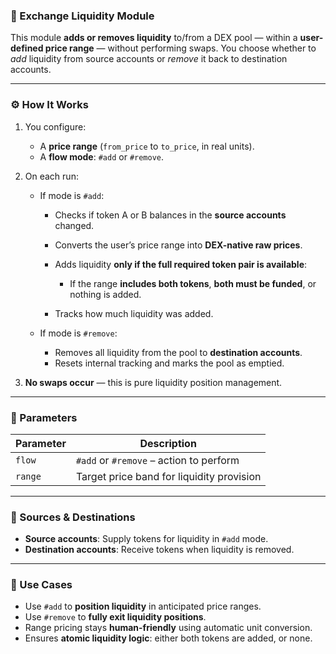 
### 🧊 Exchange Liquidity Module

This module **adds or removes liquidity** to/from a DEX pool — within a **user-defined price range** — without performing swaps. You choose whether to *add* liquidity from source accounts or *remove* it back to destination accounts.

---

### ⚙️ How It Works

1. You configure:

   * A **price range** (`from_price` to `to_price`, in real units).
   * A **flow mode**: `#add` or `#remove`.

2. On each run:

   * If mode is `#add`:

     * Checks if token A or B balances in the **source accounts** changed.
     * Converts the user’s price range into **DEX-native raw prices**.
     * Adds liquidity **only if the full required token pair is available**:

       * If the range **includes both tokens**, **both must be funded**, or nothing is added.
     * Tracks how much liquidity was added.
   * If mode is `#remove`:

     * Removes all liquidity from the pool to **destination accounts**.
     * Resets internal tracking and marks the pool as emptied.

3. **No swaps occur** — this is pure liquidity position management.

---

### 🔢 Parameters

| Parameter | Description                               |
| --------- | ----------------------------------------- |
| `flow`    | `#add` or `#remove` – action to perform   |
| `range`   | Target price band for liquidity provision |

---

### 🔄 Sources & Destinations

* **Source accounts**: Supply tokens for liquidity in `#add` mode.
* **Destination accounts**: Receive tokens when liquidity is removed.

---

### 🧠 Use Cases

* Use `#add` to **position liquidity** in anticipated price ranges.
* Use `#remove` to **fully exit liquidity positions**.
* Range pricing stays **human-friendly** using automatic unit conversion.
* Ensures **atomic liquidity logic**: either both tokens are added, or none.
